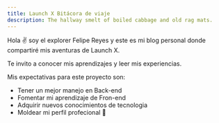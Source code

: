 ```yaml
---
title: Launch X Bitácora de viaje
description: The hallway smelt of boiled cabbage and old rag mats.
---
```


Hola ✌️  soy el explorer Felipe Reyes y este es mi blog personal donde compartiré mis aventuras de Launch X.

Te invito a conocer mis aprendizajes y leer mis experiencias.

Mis expectativas para este proyecto son:

- Tener un mejor manejo en Back-end
- Fomentar mi aprendizaje de Fron-end
- Adquirir nuevos conocimientos de tecnologia
- Moldear mi perfil profecional
🚀
